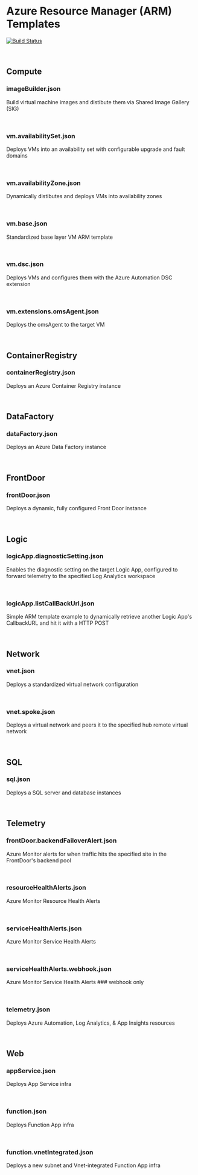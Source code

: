 # Azure Resource Manager (ARM) Templates
[![Build Status](https://dev.azure.com/hoppy7/Azure/_apis/build/status/Hoppy7.ArmTemplates?branchName=master)](https://dev.azure.com/hoppy7/Azure/_build/latest?definitionId=5&branchName=master)


<br>

## Compute

### imageBuilder.json

Build virtual machine images and distibute them via Shared Image Gallery (SIG)

<br>

### vm.availabilitySet.json

Deploys VMs into an availability set with configurable upgrade and fault domains

<br>

### vm.availabilityZone.json
Dynamically distibutes and deploys VMs into availability zones

<br>

### vm.base.json

Standardized base layer VM ARM template

<br>

### vm.dsc.json

Deploys VMs and configures them with the Azure Automation DSC extension

<br>

### vm.extensions.omsAgent.json

Deploys the omsAgent to the target VM

<br>

## ContainerRegistry

### containerRegistry.json

Deploys an Azure Container Registry instance

<br>

## DataFactory

### dataFactory.json

Deploys an Azure Data Factory instance

<br>

## FrontDoor

### frontDoor.json

Deploys a dynamic, fully configured Front Door instance

<br>

## Logic

### logicApp.diagnosticSetting.json

Enables the diagnostic setting on the target Logic App, configured to forward telemetry to the specified Log Analytics workspace

<br>

### logicApp.listCallBackUrl.json

Simple ARM template example to dynamically retrieve another Logic App's CallbackURL and hit it with a HTTP POST

<br>

## Network

### vnet.json

Deploys a standardized virtual network configuration

<br>

### vnet.spoke.json

Deploys a virtual network and peers it to the specified hub remote virtual network

<br>

## SQL

### sql.json

Deploys a SQL server and database instances

<br>

## Telemetry

### frontDoor.backendFailoverAlert.json

Azure Monitor alerts for when traffic hits the specified site in the FrontDoor's backend pool

<br>

### resourceHealthAlerts.json

Azure Monitor Resource Health Alerts

<br>

### serviceHealthAlerts.json

Azure Monitor Service Health Alerts

<br>

### serviceHealthAlerts.webhook.json

Azure Monitor Service Health Alerts ### webhook only

<br>

### telemetry.json

Deploys Azure Automation, Log Analytics, & App Insights resources

<br>

## Web

### appService.json

Deploys App Service infra

<br>

### function.json

Deploys Function App infra

<br>

### function.vnetIntegrated.json

Deploys a new subnet and Vnet-integrated Function App infra

<br>
